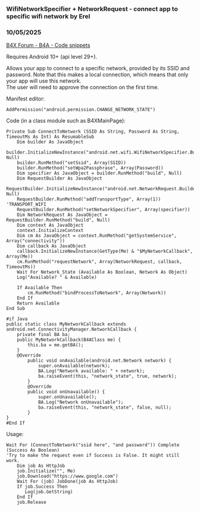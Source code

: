 ### WifiNetworkSpecifier + NetworkRequest - connect app to specific wifi network by Erel
### 10/05/2025
[B4X Forum - B4A - Code snippets](https://www.b4x.com/android/forum/threads/168860/)

Requires Android 10+ (api level 29+).  
  
Allows your app to connect to a specific network, provided by its SSID and password. Note that this makes a local connection, which means that only your app will use this network.  
The user will need to approve the connection on the first time.  
  
Manifest editor:  

```B4X
AddPermission("android.permission.CHANGE_NETWORK_STATE")
```

  
  
Code (in a class module such as B4XMainPage):  
  

```B4X
Private Sub ConnectToNetwork (SSID As String, Password As String, TimeoutMs As Int) As ResumableSub  
    Dim builder As JavaObject  
    builder.InitializeNewInstance("android.net.wifi.WifiNetworkSpecifier.Builder", Null)  
    builder.RunMethod("setSsid", Array(SSID))  
    builder.RunMethod("setWpa2Passphrase", Array(Password))  
    Dim specifier As JavaObject = builder.RunMethod("build", Null)  
    Dim RequestBuilder As JavaObject  
    RequestBuilder.InitializeNewInstance("android.net.NetworkRequest.Builder", Null)  
    RequestBuilder.RunMethod("addTransportType", Array(1)) 'TRANSPORT_WIFI  
    RequestBuilder.RunMethod("setNetworkSpecifier", Array(specifier))  
    Dim NetworkRequest As JavaObject = RequestBuilder.RunMethod("build", Null)  
    Dim context As JavaObject  
    context.InitializeContext  
    Dim cm As JavaObject = context.RunMethod("getSystemService", Array("connectivity"))  
    Dim callback As JavaObject  
    callback.InitializeNewInstance(GetType(Me) & "$MyNetworkCallback", Array(Me))  
    cm.RunMethod("requestNetwork", Array(NetworkRequest, callback, TimeoutMs))  
    Wait For Network_State (Available As Boolean, Network As Object)  
    Log("Available? " & Available)  
      
    If Available Then  
        cm.RunMethod("bindProcessToNetwork", Array(Network))  
    End If  
    Return Available  
End Sub  
  
#if Java  
public static class MyNetworkCallback extends android.net.ConnectivityManager.NetworkCallback {  
    private final BA ba;  
    public MyNetworkCallback(B4AClass me) {  
        this.ba = me.getBA();  
    }  
    @Override  
        public void onAvailable(android.net.Network network) {  
            super.onAvailable(network);  
            BA.Log("Network available: " + network);  
            ba.raiseEvent(this, "network_state", true, network);  
        }  
        @Override  
        public void onUnavailable() {  
            super.onUnavailable();  
            BA.Log("Network onUnavailable");  
            ba.raiseEvent(this, "network_state", false, null);  
        }  
}  
#End If
```

  
  
Usage:  

```B4X
Wait For (ConnectToNetwork("ssid here", "and password")) Complete (Success As Boolean)  
'Try to make the request even if Success is False. It might still work.  
    Dim job As HttpJob  
    job.Initialize("", Me)  
    job.Download("https://www.google.com")  
    Wait For (job) JobDone(job As HttpJob)  
    If job.Success Then  
       Log(job.GetString)  
    End If  
    job.Release
```